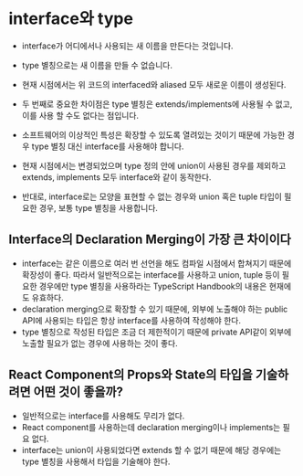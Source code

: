 # interface와 type

- interface가 어디에서나 사용되는 새 이름을 만든다는 것입니다.
- type 별칭으로는 새 이름을 만들 수 없습니다.

- 현재 시점에서는 위 코드의 interfaced와 aliased 모두 새로운 이름이 생성된다.
- 두 번째로 중요한 차이점은 type 별칭은 extends/implements에 사용될 수 없고, 이를 사용 할 수도 없다는 점입니다.
- 소프트웨어의 이상적인 특성은 확장할 수 있도록 열려있는 것이기 때문에 가능한 경우 type 별칭 대신 interface를 사용해야 합니다.

- 현재 시점에서는 변경되었으며 type 정의 안에 union이 사용된 경우를 제외하고 extends, implements 모두 interface와 같이 동작한다.
- 반대로, interface로는 모양을 표현할 수 없는 경우와 union 혹은 tuple 타입이 필요한 경우, 보통 type 별칭을 사용합니다.

## Interface의 Declaration Merging이 가장 큰 차이이다

- interface는 같은 이름으로 여러 번 선언을 해도 컴파일 시점에서 합쳐지기 때문에 확장성이 좋다. 따라서 일반적으로는 interface를 사용하고 union, tuple 등이 필요한 경우에만 type 별칭을 사용하라는 TypeScript Handbook의 내용은 현재에도 유효하다.
- declaration merging으로 확장할 수 있기 때문에, 외부에 노출해야 하는 public API에 사용되는 타입은 항상 interface를 사용하여 작성해야 한다.
- type 별칭으로 작성된 타입은 조금 더 제한적이기 때문에 private API같이 외부에 노출할 필요가 없는 경우에 사용하는 것이 좋다.

## React Component의 Props와 State의 타입을 기술하려면 어떤 것이 좋을까?

- 일반적으로는 interface를 사용해도 무리가 없다.
- React component를 사용하는데 declaration merging이나 implements는 필요 없다.
- interface는 union이 사용되었다면 extends 할 수 없기 때문에 해당 경우에는 type 별칭을 사용해서 타입을 기술해야 한다.
